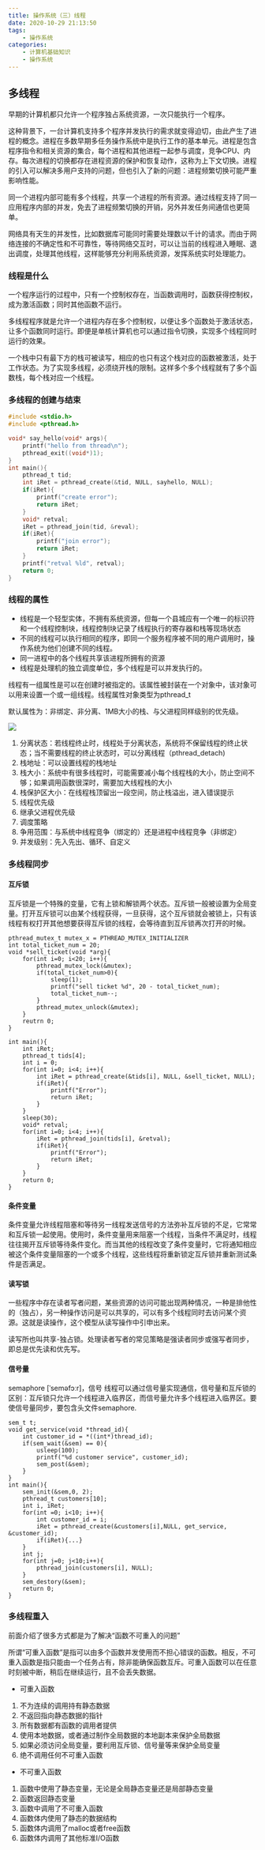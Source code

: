 ```yaml
---
title: 操作系统（三）线程
date: 2020-10-29 21:13:50
tags: 
    - 操作系统
categories:
    - 计算机基础知识
    - 操作系统
---
```

## 多线程

早期的计算机都只允许一个程序独占系统资源，一次只能执行一个程序。

这种背景下，一台计算机支持多个程序并发执行的需求就变得迫切，由此产生了进程的概念。进程在多数早期多任务操作系统中是执行工作的基本单元。进程是包含程序指令和相关资源的集合，每个进程和其他进程一起参与调度，竞争CPU、内存。每次进程的切换都存在进程资源的保护和恢复动作，这称为上下文切换。进程的引入可以解决多用户支持的问题，但也引入了新的问题：进程频繁切换可能严重影响性能。

同一个进程内部可能有多个线程，共享一个进程的所有资源。通过线程支持了同一应用程序内部的并发，免去了进程频繁切换的开销，另外并发任务间通信也更简单。

网络具有天生的并发性，比如数据库可能同时需要处理数以千计的请求。而由于网络连接的不确定性和不可靠性，等待网络交互时，可以让当前的线程进入睡眠、退出调度，处理其他线程，这样能够充分利用系统资源，发挥系统实时处理能力。

### 线程是什么

一个程序运行的过程中，只有一个控制权存在，当函数调用时，函数获得控制权，成为激活函数；同时其他函数不运行。

多线程程序就是允许一个进程内存在多个控制权，以便让多个函数处于激活状态，让多个函数同时运行。即便是单核计算机也可以通过指令切换，实现多个线程同时运行的效果。

一个栈中只有最下方的栈可被读写，相应的也只有这个栈对应的函数被激活，处于工作状态。为了实现多线程，必须绕开栈的限制。这样多个多个线程就有了多个函数栈，每个栈对应一个线程。

### 多线程的创建与结束

```c
#include <stdio.h>
#include <pthread.h>

void* say_hello(void* args){
    printf("hello from thread\n");
    pthread_exit((void*)1);
}
int main(){
    pthread_t tid;
    int iRet = pthread_create(&tid, NULL, sayhello, NULL);
    if(iRet){
        printf("create error");
        return iRet;
    }
    void* retval;
    iRet = pthread_join(tid, &reval);
    if(iRet){
        printf("join error");
        return iRet;
    }
    printf("retval %ld", retval);
    return 0;
}
```

### 线程的属性


+ 线程是一个轻型实体，不拥有系统资源，但每一个县城应有一个唯一的标识符和一个线程控制块，线程控制块记录了线程执行的寄存器和栈等现场状态
+ 不同的线程可以执行相同的程序，即同一个服务程序被不同的用户调用时，操作系统为他们创建不同的线程。
+ 同一进程中的各个线程共享该进程所拥有的资源
+ 线程是处理机的独立调度单位，多个线程是可以并发执行的。

线程有一组属性是可以在创建时被指定的。该属性被封装在一个对象中，该对象可以用来设置一个或一组线程。线程属性对象类型为pthread_t

默认属性为：非绑定、非分离、1MB大小的栈、与父进程同样级别的优先级。

![](https://raw.githubusercontent.com/Yqzzxlj/Image-Hosting/master/%E7%BA%BF%E7%A8%8B%E5%B1%9E%E6%80%A7%E7%BB%93%E6%9E%84.png)

1. 分离状态：若线程终止时，线程处于分离状态，系统将不保留线程的终止状态；当不需要线程的终止状态时，可以分离线程（pthread_detach)
2. 栈地址：可以设置线程的栈地址
3. 栈大小：系统中有很多线程时，可能需要减小每个线程栈的大小，防止空间不够；如果调用函数很深时，需要加大线程栈的大小
4. 栈保护区大小：在线程栈顶留出一段空间，防止栈溢出，进入错误提示
5. 线程优先级
6. 继承父进程优先级
7. 调度策略
8. 争用范围：与系统中线程竞争（绑定的）还是进程中线程竞争（非绑定）
9. 并发级别：先入先出、循环、自定义


### 多线程同步

#### 互斥锁

互斥锁是一个特殊的变量，它有上锁和解锁两个状态。互斥锁一般被设置为全局变量。打开互斥锁可以由某个线程获得，一旦获得，这个互斥锁就会被锁上，只有该线程有权打开其他想要获得互斥锁的线程，会等待直到互斥锁再次打开的时候。

```
pthread_mutex_t mutex_x = PTHREAD_MUTEX_INITIALIZER
int total_ticket_num = 20;
void *sell_ticket(void *arg){
    for(int i=0; i<20; i++){
        pthread_mutex_lock(&mutex);
        if(total_ticket_num>0){
            sleep(1);
            printf("sell ticket %d", 20 - total_ticket_num);
            total_ticket_num--;
        }
        pthread_mutex_unlock(&mutex);
    }
    reutrn 0;
}

int main(){
    int iRet;
    pthread_t tids[4];
    int i = 0;
    for(int i=0; i<4; i++){
        int iRet = pthread_create(&tids[i], NULL, &sell_ticket, NULL);
        if(iRet){
            printf("Error");
            return iRet;
        }
    }
    sleep(30);
    void* retval;
    for(int i=0; i<4; i++){
        iRet = pthread_join(tids[i], &retval);
        if(iRet){
            printf("Error");
            return iRet;
        }
    }
    return 0;
}
```

#### 条件变量

条件变量允许线程阻塞和等待另一线程发送信号的方法弥补互斥锁的不足，它常常和互斥锁一起使用。使用时，条件变量用来阻塞一个线程，当条件不满足时，线程往往揭开互斥锁等待条件变化。而当其他的线程改变了条件变量时，它将通知相应被这个条件变量阻塞的一个或多个线程，这些线程将重新锁定互斥锁并重新测试条件是否满足。

#### 读写锁

一些程序中存在读者写者问题，某些资源的访问可能出现两种情况，一种是排他性的（独占），另一种操作访问是可以共享的，可以有多个线程同时去访问某个资源。这就是读操作，这个模型从读写操作中引申出来。

读写所也叫共享-独占锁。处理读者写者的常见策略是强读者同步或强写者同步，即总是优先读和优先写。

#### 信号量
 semaphore [ˈseməfɔːr]，信号
线程可以通过信号量实现通信，信号量和互斥锁的区别：互斥锁只允许一个线程进入临界区，而信号量允许多个线程进入临界区。要使信号量同步，要包含头文件semaphore.

```
sem_t t;
void get_service(void *thread_id){
    int customer_id = *((int*)thread_id);
    if(sem_wait(&sem) == 0){
        usleep(100);
        printf("%d customer service", customer_id);
        sem_post(&sem);
    }
}
int main(){
    sem_init(&sem,0, 2);
    pthread_t customers[10];
    int i, iRet;
    for(int =0; i<10; i++){
        int customer_id = i;
        iRet = pthread_create(&customers[i],NULL, get_service, &customer_id);
        if(iRet){...}
    }
    int j;
    for(int j=0; j<10;i++){
        pthread_join(customers[i], NULL);
    }
    sem_destory(&sem);
    return 0;
}
```

### 多线程重入

前面介绍了很多方式都是为了解决“函数不可重入的问题”

所谓“可重入函数”是指可以由多个函数并发使用而不担心错误的函数。相反，不可重入函数是指只能由一个任务占有，除非能确保函数互斥。可重入函数可以在任意时刻被中断，稍后在继续运行，且不会丢失数据。

+ 可重入函数
1. 不为连续的调用持有静态数据
2. 不返回指向静态数据的指针
3. 所有数据都有函数的调用者提供
4. 使用本地数据，或者通过制作全局数据的本地副本来保护全局数据
5. 如果必须访问全局变量，要利用互斥锁、信号量等来保护全局变量
6. 绝不调用任何不可重入函数

+ 不可重入函数
1. 函数中使用了静态变量，无论是全局静态变量还是局部静态变量
2. 函数返回静态变量
3. 函数中调用了不可重入函数
4. 函数体内使用了静态的数据结构
5. 函数体内调用了malloc或者free函数
6. 函数体内调用了其他标准I/O函数